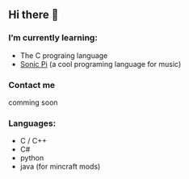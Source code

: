 ## Hi there 👋

### I’m currently learning:
- The C prograing language
- [Sonic Pi](https://sonic-pi.net) (a cool programing language for music)

### Contact me

comming soon

### Languages:
- C / C++
- C#
- python
- java (for mincraft mods)
<!--
**Dr-McFish/dr-mcfish** is a ✨ _special_ ✨ repository because its `README.md` (this file) appears on your GitHub profile.

Here are some ideas to get you started:

- 🔭 I’m currently working on ...

- 👯 I’m looking to collaborate on ...
- 🤔 I’m looking for help with ...
- 💬 Ask me about ...
- ⚡ Fun fact: ...
-->
